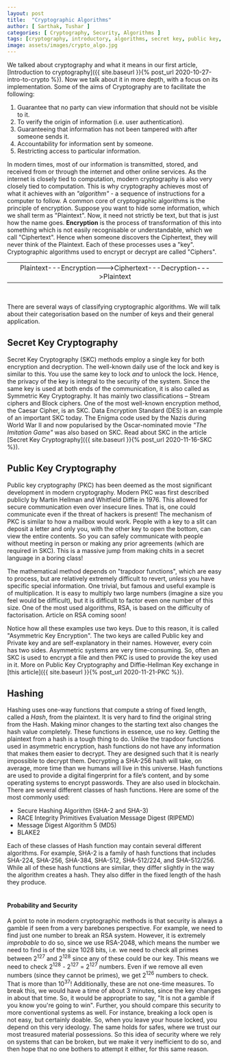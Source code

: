 ```yaml
---
layout: post
title:  "Cryptographic Algorithms"
author: [ Sarthak, Tushar ]
categories: [ Cryptography, Security, Algorithms ]
tags: [cryptography, introductory, algorithms, secret key, public key, RSA, hashing, cryptographic algorithms]
image: assets/images/crypto_algo.jpg
---
```

 
We talked about cryptography and what it means in our first article, [Introduction to cryptography]({{ site.baseurl }}{% post_url 2020-10-27-intro-to-crypto %}). Now we talk about it in more depth, with a focus on its implementation.
Some of the aims of Cryptography are to facilitate the following:
1. Guarantee that no party can view information that should not be visible to it.
2. To verify the origin of information (i.e. user authentication).
3. Guaranteeing that information has not been tampered with after someone sends it.
4. Accountability for information sent by someone.
5. Restricting access to particular information.
 
In modern times, most of our information is transmitted, stored, and received from or through the internet and other online services. As the internet is closely tied to computation, modern cryptography is also very closely tied to computation. This is why cryptography achieves most of what it achieves with an _"algorithm"_ - a sequence of instructions for a computer to follow. 
A common core of cryptographic algorithms is the principle of encryption. Suppose you want to hide some information, which we shall term as "Plaintext". Now, it need not strictly be text, but that is just how the name goes. **Encryption** is the process of transformation of this into something which is not easily recognisable or understandable, which we call "Ciphertext". Hence when someone discovers the Ciphertext, they will never think of the Plaintext. Each of these processes uses a "key". Cryptographic algorithms used to encrypt or decrypt are called "Ciphers".
 
<table class="table table-bordered"><tr><td style="text-align: center">
Plaintext<span class="text-secondary">---Encryption---></span>Ciphertext<span class="text-secondary">---Decryption---></span>Plaintext
</td></tr></table>
<br>
 
There are several ways of classifying cryptographic algorithms. We will talk about their categorisation based on the number of keys and their general application.
 
## Secret Key Cryptography
 
Secret Key Cryptography (SKC) methods employ a single key for both encryption and decryption. The well-known daily use of the lock and key is similar to this. You use the same key to lock _and_ to unlock the lock. Hence, the privacy of the key is integral to the security of the system. Since the same key is used at both ends of the communication, it is also called as Symmetric Key Cryptography. It has mainly two classifications – Stream ciphers and Block ciphers. One of the most well-known encryption method, the Caesar Cipher, is an SKC. Data Encryption Standard (DES) is an example of an important SKC today. The Enigma code used by the Nazis during World War II and now popularised by the Oscar-nominated movie _"The Imitation Game"_ was also based on SKC. Read about SKC in the article [Secret Key Cryptography]({{ site.baseurl }}{% post_url 2020-11-16-SKC %}).
 
## Public Key Cryptography
 
Public key cryptography (PKC) has been deemed as the most significant development in modern cryptography. Modern PKC was first described publicly by Martin Hellman and Whitfield Diffie in 1976. This allowed for secure communication even over insecure lines. That is, one could communicate even if the threat of hackers is present! The mechanism of PKC is similar to how a mailbox would work. People with a key to a slit can deposit a letter and only you, with the other key to open the bottom, can view the entire contents. So you can safely communicate with people without meeting in person or making any prior agreements (which are required in SKC). This is a massive jump from making chits in a secret language in a boring class!
 
The mathematical method depends on "trapdoor functions", which are easy to process, but are relatively extremely difficult to revert, _unless_ you have specific special information. One trivial, but famous and useful example is of multiplication. It is easy to multiply two large numbers (imagine a size you feel would be difficult), but it is difficult to factor even one number of this size. One of the most used algorithms, RSA, is based on the difficulty of factorisation. Article on RSA coming soon!
 
Notice how all these examples use two keys. Due to this reason, it is called "Asymmetric Key Encryption". The two keys are called Public key and Private key and are self-explanatory in their names. However, every coin has two sides. Asymmetric systems are very time-consuming. So, often an SKC is used to encrypt a file and then PKC is used to provide the key used in it. More on Public Key Cryptography and Diffie-Hellman Key exchange in [this article]({{ site.baseurl }}{% post_url 2020-11-21-PKC %}).
 
## Hashing
 
Hashing uses one-way functions that compute a string of fixed length, called a _Hash_, from the plaintext. It is very hard to find the original string from the Hash. Making minor changes to the starting text also changes the hash value completely. These functions in essence, use no key. Getting the plaintext from a hash is a tough thing to do. Unlike the trapdoor functions used in asymmetric encryption, hash functions do not have any information that makes them easier to decrypt. They are designed such that it is nearly impossible to decrypt them. Decrypting a SHA-256 hash will take, on average, more time than we humans will live in this universe.
Hash functions are used to provide a digital fingerprint for a file’s content, and by some operating systems to encrypt passwords. They are also used in blockchain. 
There are several different classes of hash functions. Here are some of the most commonly used:
* Secure Hashing Algorithm (SHA-2 and SHA-3)
* RACE Integrity Primitives Evaluation Message Digest (RIPEMD)
* Message Digest Algorithm 5 (MD5)
* BLAKE2
 
Each of these classes of Hash function may contain several different algorithms. For example, SHA-2 is a family of hash functions that includes SHA-224, SHA-256, SHA-384, SHA-512, SHA-512/224, and SHA-512/256.
While all of these hash functions are similar, they differ slightly in the way the algorithm creates a hash. They also differ in the fixed length of the hash they produce.
<br><br>

#### Probability and Security

A point to note in modern cryptographic methods is that security is always a gamble if seen from a very barebones perspective. For example, we need to find just one number to break an RSA system. However, it is extremely _improbable_ to do so, since we use RSA-2048, which means the number we need to find is of the size 1028 bits, i.e. we need to check all primes between 2<sup>127</sup> and 2<sup>128</sup> since any of these could be our key. This means we need to check 2<sup>128</sup> - 2<sup>127</sup> = 2<sup>127</sup> numbers. Even if we remove all even numbers (since they cannot be primes), we get 2<sup>126</sup> numbers to check. That is more than 10<sup>37</sup>! Additionally, these are not one-time measures. To break this, we would have a time of about 3 minutes, since the key changes in about that time. So, it would be appropriate to say, "It is not a gamble if you know you're going to win". 
Further, you should compare this security to more conventional systems as well. For instance, breaking a lock open is not easy, but certainly doable. So, when you leave your house locked, you depend on this very ideology. The same holds for safes, where we trust our most treasured material possessions. So this idea of security where we rely on systems that can be broken, but we make it very inefficient to do so, and then hope that no one bothers to attempt it either, for this same reason.
